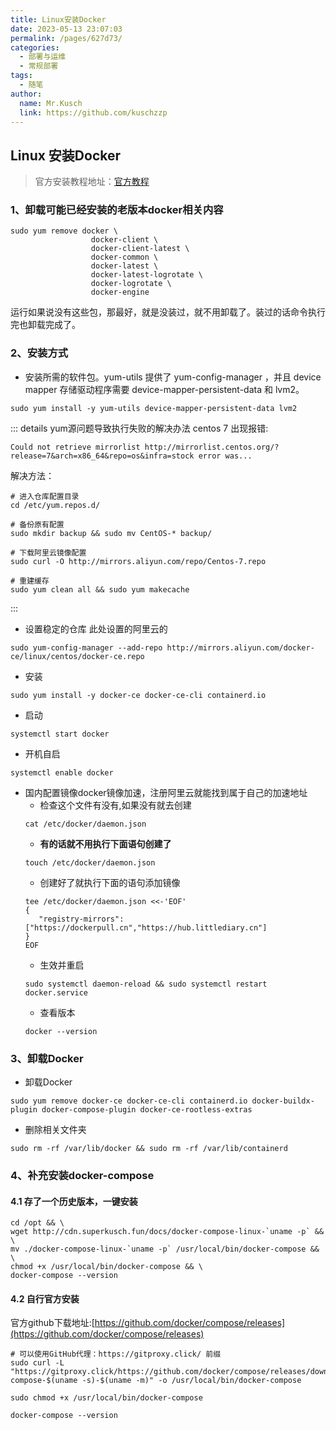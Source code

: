 ```yaml
---
title: Linux安装Docker
date: 2023-05-13 23:07:03
permalink: /pages/627d73/
categories:
  - 部署与运维
  - 常规部署
tags:
  - 随笔
author: 
  name: Mr.Kusch
  link: https://github.com/kuschzzp
---
```

## Linux 安装Docker

> 官方安装教程地址：[官方教程](https://docs.docker.com/engine/install/centos/)

### 1、卸载可能已经安装的老版本docker相关内容
```shell
sudo yum remove docker \
                  docker-client \
                  docker-client-latest \
                  docker-common \
                  docker-latest \
                  docker-latest-logrotate \
                  docker-logrotate \
                  docker-engine
```
运行如果说没有这些包，那最好，就是没装过，就不用卸载了。装过的话命令执行完也卸载完成了。

### 2、安装方式
- 安装所需的软件包。yum-utils 提供了 yum-config-manager ，并且 device mapper 存储驱动程序需要 device-mapper-persistent-data 和 lvm2。
```shell
sudo yum install -y yum-utils device-mapper-persistent-data lvm2
```

::: details yum源问题导致执行失败的解决办法
centos 7 出现报错:
```shell
Could not retrieve mirrorlist http://mirrorlist.centos.org/?release=7&arch=x86_64&repo=os&infra=stock error was...
```
解决方法：
```shell
# 进入仓库配置目录
cd /etc/yum.repos.d/
 
# 备份原有配置
sudo mkdir backup && sudo mv CentOS-* backup/
 
# 下载阿里云镜像配置
sudo curl -O http://mirrors.aliyun.com/repo/Centos-7.repo
 
# 重建缓存
sudo yum clean all && sudo yum makecache
```
:::


- 设置稳定的仓库  此处设置的阿里云的
```shell
sudo yum-config-manager --add-repo http://mirrors.aliyun.com/docker-ce/linux/centos/docker-ce.repo
```
- 安装
```shell
sudo yum install -y docker-ce docker-ce-cli containerd.io
```
- 启动
```shell
systemctl start docker
```
- 开机自启
``` shell
systemctl enable docker
```
- 国内配置镜像docker镜像加速，注册阿里云就能找到属于自己的加速地址
  - 检查这个文件有没有,如果没有就去创建
  ```shell
  cat /etc/docker/daemon.json
  ```
  - **有的话就不用执行下面语句创建了**
  ```shell
  touch /etc/docker/daemon.json
  ```
  - 创建好了就执行下面的语句添加镜像
   ```shell
  tee /etc/docker/daemon.json <<-'EOF'
  {
      "registry-mirrors": ["https://dockerpull.cn","https://hub.littlediary.cn"]
  }
  EOF
  ```
  - 生效并重启
  ```shell
  sudo systemctl daemon-reload && sudo systemctl restart docker.service
  ```
  - 查看版本
  ```shell
  docker --version
  ```

### 3、卸载Docker
- 卸载Docker
```shell
sudo yum remove docker-ce docker-ce-cli containerd.io docker-buildx-plugin docker-compose-plugin docker-ce-rootless-extras
```
- 删除相关文件夹
```shell
sudo rm -rf /var/lib/docker && sudo rm -rf /var/lib/containerd
```

### 4、补充安装docker-compose
#### 4.1 存了一个历史版本，一键安装
```shell
cd /opt && \
wget http://cdn.superkusch.fun/docs/docker-compose-linux-`uname -p` && \
mv ./docker-compose-linux-`uname -p` /usr/local/bin/docker-compose && \
chmod +x /usr/local/bin/docker-compose && \
docker-compose --version
```

#### 4.2 自行官方安装
官方github下载地址:[https://github.com/docker/compose/releases](https://github.com/docker/compose/releases)
```shell
# 可以使用GitHub代理：https://gitproxy.click/ 前缀
sudo curl -L "https://gitproxy.click/https://github.com/docker/compose/releases/download/v2.34.0/docker-compose-$(uname -s)-$(uname -m)" -o /usr/local/bin/docker-compose
```
```shell
sudo chmod +x /usr/local/bin/docker-compose
```
```shell
docker-compose --version
```


